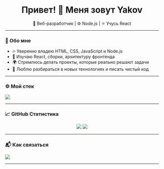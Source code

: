 <h1 align="center">Привет! 👋 Меня зовут Yakov</h1>

<p align="center">
  🚀 Веб-разработчик | ⚙️ Node.js | ⚛️ Учусь React 
</p>

---

### 🧩 Обо мне

- 🔥 Уверенно владею HTML, CSS, JavaScript и Node.js  
- 🧠 Изучаю React, сборки, архитектуру фронтенда  
- 🌍 Стремлюсь делать проекты, которые реально решают задачи  
- 🎯 Люблю разбираться в новых технологиях и писать чистый код  

---

### ⚙️ Мой стек

<p>
  <img src="https://skillicons.dev/icons?i=html,css,js,nodejs,react,vite,webpack,git,github,vscode" />
</p>

---

### 📈 GitHub Статистика

<p align="center">
  <img src="https://github-readme-stats.vercel.app/api?username=Yakov29&show_icons=true&theme=tokyonight" />
  <img src="https://github-readme-stats.vercel.app/api/top-langs/?username=Yakov29&layout=compact&theme=tokyonight" />
</p>

---

### 📬 Как связаться

<p>
  <a href="https://t.me/zovutyakov"><img src="https://img.shields.io/badge/Telegram-2CA5E0?style=flat&logo=telegram&logoColor=white" /></a>
</p>

---

